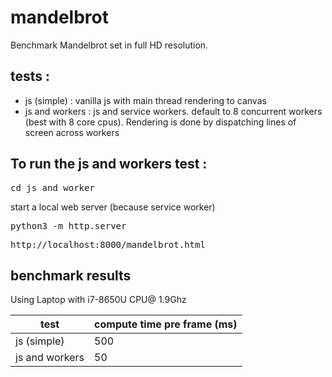 # mandelbrot

Benchmark Mandelbrot set in full HD resolution.

## tests :
- js (simple) : vanilla js with main thread rendering to canvas
- js and workers : js and service workers. default to 8 concurrent workers (best with 8 core cpus). Rendering is done by dispatching lines of screen across workers

## To run the js and workers test :
<pre>cd js_and_worker</pre>
start a local web server (because service worker)
<pre>python3 -m http.server</pre>
<pre>http://localhost:8000/mandelbrot.html</pre>


## benchmark results

Using Laptop with i7-8650U CPU@ 1.9Ghz

|test| compute time pre frame (ms) |
|---|---|
|js (simple)|500|
|js and workers|50|
